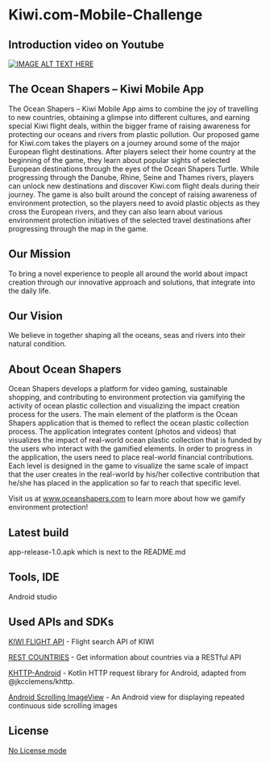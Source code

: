 # Kiwi.com-Mobile-Challenge

## Introduction video on Youtube
[![IMAGE ALT TEXT HERE](http://img.youtube.com/vi/jmA7Me44P9Y/0.jpg)](http://www.youtube.com/watch?v=jmA7Me44P9Y)

## The Ocean Shapers – Kiwi Mobile App
The Ocean Shapers – Kiwi Mobile App aims to combine the joy of travelling to new countries, obtaining a glimpse into different cultures, and earning special Kiwi flight deals, within the bigger frame of raising awareness for protecting our oceans and rivers from plastic pollution. Our proposed game for Kiwi.com takes the players on a journey around some of the major European flight destinations. After players select their home country at the beginning of the game, they learn about popular sights of selected European destinations through the eyes of the Ocean Shapers Turtle. While progressing through the Danube, Rhine, Seine and Thames rivers, players can unlock new destinations and discover Kiwi.com flight deals during their journey. The game is also built around the concept of raising awareness of environment protection, so the players need to avoid plastic objects as they cross the European rivers, and they can also learn about various environment protection initiatives of the selected travel destinations after progressing through the map in the game.


## Our Mission
To bring a novel experience to people all around the world about impact creation through our innovative approach and solutions, that integrate into the daily life.


## Our Vision
We believe in together shaping all the oceans, seas and rivers into their natural condition.


## About Ocean Shapers
Ocean Shapers develops a platform for video gaming, sustainable shopping, and contributing to environment protection via gamifying the activity of ocean plastic collection and visualizing the impact creation process for the users. The main element of the platform is the Ocean Shapers application that is themed to reflect the ocean plastic collection process. The application integrates content (photos and videos) that visualizes the impact of real-world ocean plastic collection that is funded by the users who interact with the gamified elements. In order to progress in the application, the users need to place real-world financial contributions. Each level is designed in the game to visualize the same scale of impact that the user creates in the real-world by his/her collective contribution that he/she has placed in the application so far to reach that specific level.


Visit us at www.oceanshapers.com to learn more about how we gamify environment protection!

## Latest build
app-release-1.0.apk which is next to the README.md

## Tools, IDE
Android studio

## Used APIs and SDKs
[KIWI FLIGHT API](https://docs.kiwi.com/#header-searching-for-a-flight-example) - Flight search API of KIWI

[REST COUNTRIES](https://restcountries.eu) - Get information about countries via a RESTful API


[KHTTP-Android](https://github.com/Karn/khttp-android) - Kotlin HTTP request library for Android, adapted from @jkcclemens/khttp.


[Android Scrolling ImageView](https://github.com/ahmgsk/AndroidScrollingImageView) - An Android view for displaying repeated continuous side scrolling images

## License
[No License mode](https://choosealicense.com/no-permission/)